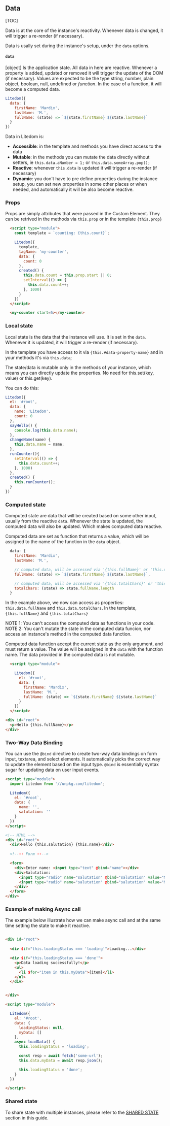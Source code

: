 
## Data

[TOC]

Data is at the core of the instance's reactivity. Whenever data is changed, it will trigger a re-render (if necessary).

Data is usally set during the instance's setup, under the `data` options.

####  **`data`**
[object]
Is the application state. All data in here are reactive. Whenever a property is added, updated or removed it will trigger the update of the DOM (if necessary).
Values are expected to be the type string, number, plain object, boolean, null, undefined or *function*. 
In the case of a function, it will become a computed data.

```js
Litedom({
  data: {
    firstName: 'Mardix',
    lastName: 'M.',
    fullName: (state) => `${state.firstName} ${state.lastName}`
  }
})
```

Data in Litedom is:
  
- **Accessible**: in the template and methods you have direct access to the data 
- **Mutable**: in the methods you can mutate the data directly without setters, ie `this.data.aNumber = 1;` or `this.data.someArray.pop();`
- **Reactive**: whenever `this.data` is updated it will trigger a re-render (if necessary)
- **Dynamic**: you don't have to pre define properties during the instance setup, you can set new properties in some other places or when needed, and automatically it will be also become reactive.

### Props

Props are simply attributes that were passed in the Custom Element. They can be retrived in the methods via `this.prop` or in the template `{this.prop}`

```html
  <script type="module">
    const template = `counting: {this.count}`;

    Litedom({
      template,
      tagName: 'my-counter',
      data: {
        count: 0
      },
      created() {
        this.data.count = this.prop.start || 0;
        setInterval(() => {
          this.data.count++;
        }, 1000)
      }
    })
  </script>

  <my-counter start=5></my-counter>

```

### Local state

Local state is the data that the instance will use. It is set in the `data`. Whenever it is updated, it will trigger a re-render (if necessary). 

In the template you have access to it via `{this.#data-property-name}` and in your methods it's via `this.data`;

The state/data is mutable only in the methods of your instance, which means you can directly update the properties. No need for this.set(key, value) or this.get(key).

You can do this: 

```js
Litedom({
  el: '#root',
  data: {
    name: 'Litedom',
    count: 0
  },
  sayHello() {
    console.log(this.data.name);
  },
  changeName(name) {
    this.data.name = name;
  },
  runCounter(){
    setInterval(() => {
      this.data.count++;
    }, 1000)
  },
  created() {
    this.runCounter();
  }
})
```


### Computed state

Computed state are data that will be created based on some other input, usually from the reactive `data`. Whenever the state is updated, the computed data will also be updated. Which makes computed data reactive.

Computed data are set as function that returns a value, which will be assigned to the name of the function in the `data` object. 

```js
  data: {
    firstName: 'Mardix',
    lastName: 'M.',

    // computed data, will be accessed via '{this.fullName}' or 'this.data.fullName'
    fullName: (state) => `${state.firstName} ${state.lastName}`,

    // computed data, will be accessed via '{this.totalChars}' or 'this.data.totalChars'
    totalChars: (state) => state.fullName.length
  }
```

In the example above, we now can access as properties: `this.data.fullName` and `this.data.totalChars`. In the template, `{this.fullName}` and `{this.totalChars}`

NOTE 1: You can't access the computed data as functions in your code. 
NOTE 2: You can't mutate the state in the computed data funcion, nor access an instance's method in the computed data function.

Computed data function accept the current state as the only argument, and must return a value. The value will be assigned in the `data` with the function name. The data provided in the computed data is not mutable. 

```html
  <script type="module">

    Litedom({
      el: '#root',
      data: {
        firstName: 'Mardix',
        lastName: 'M.',
        fullName: (state) => `${state.firstName} ${state.lastName}`
      }
    })
  </script>

<div id="root">
  <p>Hello {this.fullName}</p>
</div>


```


### Two-Way Data Binding

You can use the `@bind` directive to create two-way data bindings on form input, textarea, and select elements. It automatically picks the correct way to update the element based on the input type. `@bind` is essentially syntax sugar for updating data on user input events.

```html
<script type="module">
  import Litedom from '//unpkg.com/litedom';

  Litedom({
    el: `#root`,
    data: {
      name: '',
      salutation: ''
    }
  })
</script>

<!-- HTML -->
<div id="root">
  <div>Hello {this.salutation} {this.name}</div>
  
  <!---- Form ---->

  <form>
    <div>Enter name: <input type="text" @bind="name"></div>
    <div>Salutation: 
      <input type="radio" name="salutation" @bind="salutation" value="Mr."> Mr. -
      <input type="radio" name="salutation" @bind="salutation" value="Mrs."> Mrs. 
    </div>
  </form>
</div>
```


### Example of making Async call

The example below illustrate how we can make async call and at the same time setting the state to make it reactive.

```html

<div id="root">
  
  <div $if="this.loadingStatus === 'loading'">Loading...</div>

  <div $if="this.loadingStatus === 'done'">
    <p>Data loading successfully!</p>
    <ul>
      <li $for="item in this.myData">{item}</li>
    </ul>
  </div>


</div>

<script type="module">

  Litedom({
    el: '#root',
    data: {
      loadingStatus: null,
      myData: []
    },
    async loadData() {
      this.loadingStatus = 'loading';

      const resp = await fetch('some-url');
      this.data.myData = await resp.json();

      this.loadingStatus = 'done';
    }
  })

</script>

```

### Shared state

To share state with multiple instances, please refer to the <a href="#shared-state">SHARED STATE</a> section in this guide.

